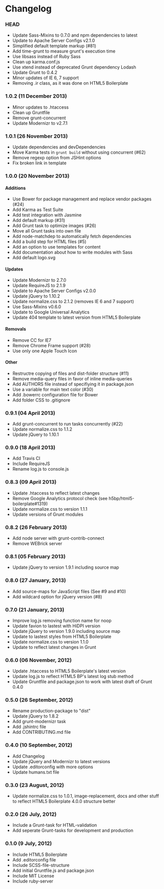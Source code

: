 # Changelog

### HEAD

* Update Sass-Mixins to 0.7.0 and npm dependencies to latest
* Update to Apache Server Configs v2.1.0
* Simplified default template markup (#81)
* Add time-grunt to measure grunt's execution time
* Use libsass instead of Ruby Sass
* Clean up karma.conf.js
* Use xtend instead of deprecated Grunt dependency Lodash
* Update Grunt to 0.4.2
* Minor updates of IE 6, 7 support
* Removing .ir class, as it was done on HTML5 Boilerplate

### 1.0.2 (11 December 2013)
* Minor updates to .htaccess
* Clean up Gruntfile
* Remove grunt-concurrent
* Update Modernizr to v2.7.1

### 1.0.1 (26 November 2013)
* Update dependencies and devDependencies
* Move Karma tests in `grunt build` without using concurrent (#62)
* Remove regexp option from JSHint options
* Fix broken link in template

### 1.0.0 (20 November 2013)

#### Additions
* Use Bower for package management and replace vendor packages (#24)
* Add Karma as Test Suite
* Add test integration with Jasmine
* Add default markup (#31)
* Add Grunt task to optimize images (#26)
* Move all Grunt tasks into own file
* Add node-matchdep to automatically fetch dependencies
* Add a build step for HTML files (#5)
* Add an option to use templates for content
* Add documentation about how to write modules with Sass
* Add default logo.svg

#### Updates
* Update Modernizr to 2.7.0
* Update RequireJS to 2.1.9
* Update to Apache Server Configs v2.0.0
* Update jQuery to 1.10.2
* Update normalize.css to 2.1.2 (removes IE 6 and 7 support)
* Use Sass-Mixins v0.6.0
* Update to Google Universal Analytics
* Update 404 template to latest version from HTML5 Boilerplate

#### Removals
* Remove CC for IE7
* Remove Chrome Frame support (#28)
* Use only one Apple Touch Icon

#### Other
* Restructre copying of files and dist-folder structure (#11)
* Remove media-query files in favor of inline media-queries
* Add AUTHORS file instead of specifiying it in package.json
* Use a variable for main text color (#30)
* Add .bowerrc configuration file for Bower
* Add folder CSS to .gitignore

### 0.9.1 (04 April 2013)

* Add grunt-concurrent to run tasks concurrently (#22)
* Update normalize.css to 1.1.2
* Update jQuery to 1.10.1

### 0.9.0 (18 April 2013)

* Add Travis CI
* Include RequireJS
* Rename log.js to console.js

### 0.8.3 (09 April 2013)

* Update .htaccess to reflect latest changes
* Remove Google Analytics protocol check (see h5bp/html5-boilerplate#1319)
* Update normalize.css to version 1.1.1
* Update versions of Grunt modules

### 0.8.2 (26 February 2013)

* Add node server with grunt-contrib-connect
* Remove WEBrick server

### 0.8.1 (05 February 2013)

* Update jQuery to version 1.9.1 including source map

### 0.8.0 (27 January, 2013)

* Add source-maps for JavaScript files (See #9 and #10)
* Add wildcard option for jQuery version (#8)

### 0.7.0 (21 January, 2013)

* Improve log.js removing function name for noop
* Update favion to lastest with HiDPI version
* Update jQuery to version 1.9.0 including source map
* Update to lastest styles from HTML5 Boilerplate
* Update normalize.css to version 1.1.0
* Update to reflect latest changes in Grunt

### 0.6.0 (06 November, 2012)

* Update .htaccess to HTML5 Boilerplate's latest version
* Update log.js to reflect HTML5 BP's latest log stub method
* Update Gruntfile and package.json to work with latest draft of Grunt 0.4.0

### 0.5.0 (26 September, 2012)

* Rename production-package to "dist"
* Update jQuery to 1.8.2
* Add grunt-modernizr task
* Add .jshintrc file
* Add CONTRIBUTING.md file

### 0.4.0 (10 September, 2012)

* Add Changelog
* Update jQuery and Modernizr to latest versions
* Update .editorconfig with more options
* Update humans.txt file

### 0.3.0 (23 August, 2012)

* Update normalize.css to 1.0.1, image-replacement, docs and other stuff to
	reflect HTML5 Boilerplate 4.0.0 structure better

### 0.2.0 (26 July, 2012)

* Include a Grunt-task for HTML-validation
* Add seperate Grunt-tasks for development and production

### 0.1.0 (9 July, 2012)

* Include HTML5 Boilerplate
* Add .editorconfig file
* Include SCSS-file-structure
* Add initial Gruntfile.js and package.json
* Include MIT License
* Include ruby-server
